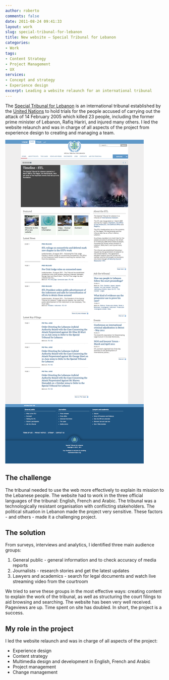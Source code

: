 ```yaml
---
author: roberto
comments: false
date: 2011-08-24 09:41:33
layout: work
slug: special-tribunal-for-lebanon
title: New website – Special Tribunal for Lebanon
categories:
- Work
tags:
- Content Strategy
- Project Management
- UX
services:
- Concept and strategy
- Experience design
excerpt: Leading a website relaunch for an international tribunal
---
```


The [Special Tribunal for Lebanon](http://www.stl-tsl.org/) is an international tribunal established by the [United Nations](http://www.un.org/) to hold trials for the people accused of carrying out the attack of 14 February 2005 which killed 23 people, including the former prime minister of Lebanon, Rafiq Hariri, and injured many others. I led the website relaunch and was in charge of all aspects of the project from experience design to creating and managing a team.


![Screenshot of the homepage for the Special Tribunal for Lebanon website](/images/work-STL-home.png)


## The challenge
The tribunal needed to use the web more effectively to explain its mission to the Lebanese people. The website had to work in the three official languages of the tribunal: English, French and Arabic. The tribunal was a technologically resistant organisation with conflicting stakeholders. The political situation in Lebanon made the project very sensitive. These factors - and others - made it a challenging project.


## The solution
From surveys, interviews and analytics, I identified three main audience groups:

  1. General public - general information and to check accuracy of media reports
  2. Journalists - research stories and get the latest updates
  3. Lawyers and academics - search for legal documents and watch live streaming video from the courtroom

We tried to serve these groups in the most effective ways: creating content to explain the work of the tribunal, as well as structuring the court filings to aid browsing and searching. The website has been very well received. Pageviews are up. Time spent on site has doubled. In short, the project is a success.


## My role in the project
I led the website relaunch and was in charge of all aspects of the project:

  * Experience design
  * Content strategy
  * Multimedia design and development in English, French and Arabic
  * Project management
  * Change management
